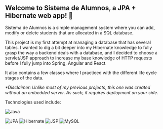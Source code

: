 ## Welcome to Sistema de Alumnos, a JPA + Hibernate web app! 🚀

Sistema de Alumnos is a simple management system where you can add, modify or delete students that are allocated in a SQL database.

This project is my first attempt at managing a database that has several tables. I wanted to dig a bit deeper into my Hibernate knowledge to fully grasp the way a backend deals with a database, and I decided to choose a servlet/JSP approach to increase my base knowledge of HTTP requests before I fully jump into Spring, Angular and React.

It also contains a few classes where I practiced with the different life cycle stages of the data.

_*Disclaimer: Unlike most of my previous projects, this one was created without an embedded server. As such, it requires deployment on your side._

Technologies used include:

![Java](https://img.shields.io/badge/java-%23ED8B00.svg?style=for-the-badge&logo=openjdk&logoColor=white)

![JPA](https://img.shields.io/badge/JPA-2.2-blue.svg?style=for-the-badge&logo=java&logoColor=white)
![Hibernate](https://img.shields.io/badge/Hibernate-6.5.10-red.svg?style=for-the-badge&logo=hibernate&logoColor=white)
![JSP](https://img.shields.io/badge/JSP-+JSTL-red.svg?style=for-the-badge&logo=java&logoColor=white)
![MySQL](https://img.shields.io/badge/MySQL-Database-blue.svg?style=for-the-badge&logo=mysql&logoColor=white)
